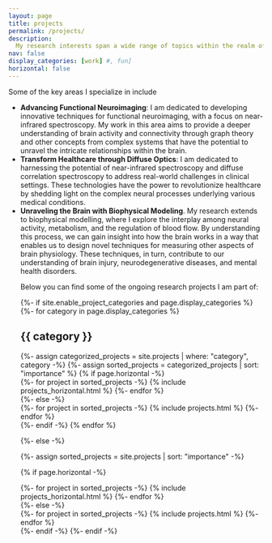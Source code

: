 ```yaml
---
layout: page
title: projects
permalink: /projects/
description: 
  My research interests span a wide range of topics within the realm of computational neuroscience and biomedical imaging. 
nav: false
display_categories: [work] #, fun]
horizontal: false
---
```


Some of the key areas I specialize in include
  <ul>
    <li><strong>Advancing Functional Neuroimaging</strong>: I am dedicated to developing innovative techniques for functional neuroimaging, with a focus on near-infrared spectroscopy. My work in this area aims to provide a deeper understanding of brain activity and connectivity through graph theory and other concepts from complex systems that have the potential to unravel the intricate relationships within the brain. 
    <li><strong>Transform Healthcare through Diffuse Optics</strong>: I am dedicated to harnessing the potential of near-infrared spectroscopy and diffuse correlation spectroscopy to address real-world challenges in clinical settings. These technologies have the power to revolutionize healthcare by shedding light on the complex neural processes underlying various medical conditions.
    <li><strong>Unraveling the Brain with Biophysical Modeling</strong>. My research extends to biophysical modelling, where I explore the interplay among neural activity, metabolism, and the regulation of blood flow. By understanding this process, we can gain insight into how the brain works in a way that enables us to design novel techniques for measuring other aspects of brain physiology. These techniques, in turn, contribute to our understanding of brain injury, neurodegenerative diseases, and mental health disorders.  
  
Below you can find some of the ongoing research projects I am part of:

<!-- pages/projects.md -->
<div class="projects">
{%- if site.enable_project_categories and page.display_categories %}
  <!-- Display categorized projects -->
  {%- for category in page.display_categories %}
  <h2 class="category">{{ category }}</h2>
  {%- assign categorized_projects = site.projects | where: "category", category -%}
  {%- assign sorted_projects = categorized_projects | sort: "importance" %}
  <!-- Generate cards for each project -->
  {% if page.horizontal -%}
  <div class="container">
    <div class="row row-cols-2">
    {%- for project in sorted_projects -%}
      {% include projects_horizontal.html %}
    {%- endfor %}
    </div>
  </div>
  {%- else -%}
  <div class="grid">
    {%- for project in sorted_projects -%}
      {% include projects.html %}
    {%- endfor %}
  </div>
  {%- endif -%}
  {% endfor %}

{%- else -%}
<!-- Display projects without categories -->
  {%- assign sorted_projects = site.projects | sort: "importance" -%}
  <!-- Generate cards for each project -->
  {% if page.horizontal -%}
  <div class="container">
    <div class="row row-cols-2">
    {%- for project in sorted_projects -%}
      {% include projects_horizontal.html %}
    {%- endfor %}
    </div>
  </div>
  {%- else -%}
  <div class="grid">
    {%- for project in sorted_projects -%}
      {% include projects.html %}
    {%- endfor %}
  </div>
  {%- endif -%}
{%- endif -%}
</div>
